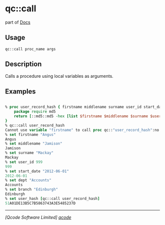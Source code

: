 qc::call
========

part of [Docs](../index.md)

Usage
-----
`
        qc::call proc_name args
    `

Description
-----------
Calls a procedure using local variables as arguments.

Examples
--------
```tcl

% proc user_record_hash { firstname middlename surname user_id start_date dept branch } { 
    package require md5
    return [::md5::md5 -hex [list $firstname $middlename $surname $user_id $start_date $dept $branch]]
}
% qc::call user_record_hash
Cannot use variable "firstname" to call proc qc::"user_record_hash":no such variable "firstname"
% set firstname "Angus"
Angus
% set middlename "Jamison"
Jamison
% set surname "Mackay"
Mackay
% set user_id 999
999
% set start_date "2012-06-01"
2012-06-01
% set dept "Accounts"
Accounts
% set branch "Edinburgh"
Edinburgh
% set user_hash [qc::call user_record_hash]
51A01DE13B5C7B5863743A3E5485237D
```

----------------------------------
*[Qcode Software Limited] [qcode]*

[qcode]: http://www.qcode.co.uk "Qcode Software"